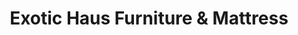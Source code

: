 ---
title: "Exotic Haus Furniture & Mattress"
url: /loch-raven/exotic-haus-furniture-and-mattress/
shop: furniture
---